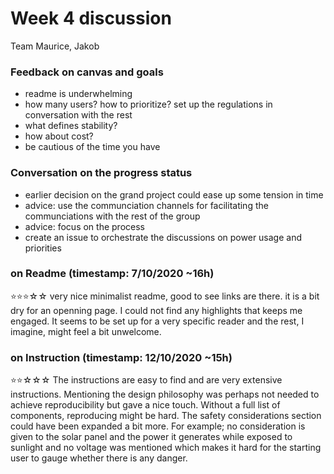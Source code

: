 # Week 4 discussion

Team Maurice, Jakob

### Feedback on canvas and goals

+ readme is underwhelming
+ how many users? how to prioritize? set up the regulations in conversation with the rest
+ what defines stability?
+ how about cost?
+ be cautious of the time you have

### Conversation on the progress status

+ earlier decision on the grand project could ease up some tension in time
+ advice: use the communciation channels for facilitating the communciations with the rest of the group
+ advice: focus on the process
+ create an issue to orchestrate the discussions on power usage and priorities


### on Readme (timestamp: 7/10/2020 ~16h)
⭐⭐⭐☆☆
very nice minimalist readme, good to see links are there. it is a bit dry for an openning page.
I could not find any highlights that keeps me engaged. It seems to be set up for a very specific reader and the rest, I imagine, might feel a bit unwelcome.

### on Instruction (timestamp: 12/10/2020 ~15h)
⭐⭐☆☆☆
The instructions are easy to find and are very extensive instructions. Mentioning the design philosophy was perhaps not needed to achieve reproducibility but gave a nice touch. Without a full list of components, reproducing might be hard. The safety considerations section could have been expanded a bit more. For example; no consideration is given to the solar panel and the power it generates while exposed to sunlight and no voltage was mentioned which makes it hard for the starting user to gauge whether there is any danger.
